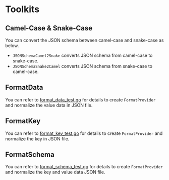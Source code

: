# Toolkits

## Camel-Case & Snake-Case

You can convert the JSON schema between camel-case and snake-case as below.

- `JSONSchemaCamel2Snake` converts JSON schema from camel-case to snake-case.
- `JSONSchemaSnake2Camel` converts JSON schema from snake-case to camel-case.

## FormatData

You can refer to [format_data_test.go](format_data_test.go) for details to create `FormatProvider` and normalize the value data in JSON file.

## FormatKey

You can refer to [format_key_test.go](format_key_test.go) for details to create `FormatProvider` and normalize the key in JSON file.

## FormatSchema

You can refer to [format_schema_test.go](format_schema_test.go) for details to create `FormatProvider` and normalize the key and value data JSON file.
